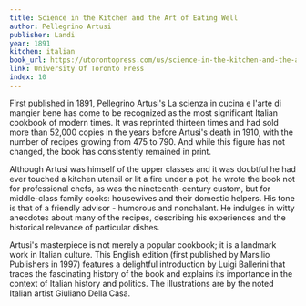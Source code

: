 ```yaml
---
title: Science in the Kitchen and the Art of Eating Well
author: Pellegrino Artusi
publisher: Landi
year: 1891
kitchen: italian
book_url: https://utorontopress.com/us/science-in-the-kitchen-and-the-art-of-eating-well-4
link: University Of Toronto Press
index: 10
---
```


First published in 1891, Pellegrino Artusi's La scienza in cucina e l'arte di mangier bene has come to be recognized as the most significant Italian cookbook of modern times. It was reprinted thirteen times and had sold more than 52,000 copies in the years before Artusi's death in 1910, with the number of recipes growing from 475 to 790. And while this figure has not changed, the book has consistently remained in print.

Although Artusi was himself of the upper classes and it was doubtful he had ever touched a kitchen utensil or lit a fire under a pot, he wrote the book not for professional chefs, as was the nineteenth-century custom, but for middle-class family cooks: housewives and their domestic helpers. His tone is that of a friendly advisor - humorous and nonchalant. He indulges in witty anecdotes about many of the recipes, describing his experiences and the historical relevance of particular dishes.

Artusi's masterpiece is not merely a popular cookbook; it is a landmark work in Italian culture. This English edition (first published by Marsilio Publishers in 1997) features a delightful introduction by Luigi Ballerini that traces the fascinating history of the book and explains its importance in the context of Italian history and politics. The illustrations are by the noted Italian artist Giuliano Della Casa.